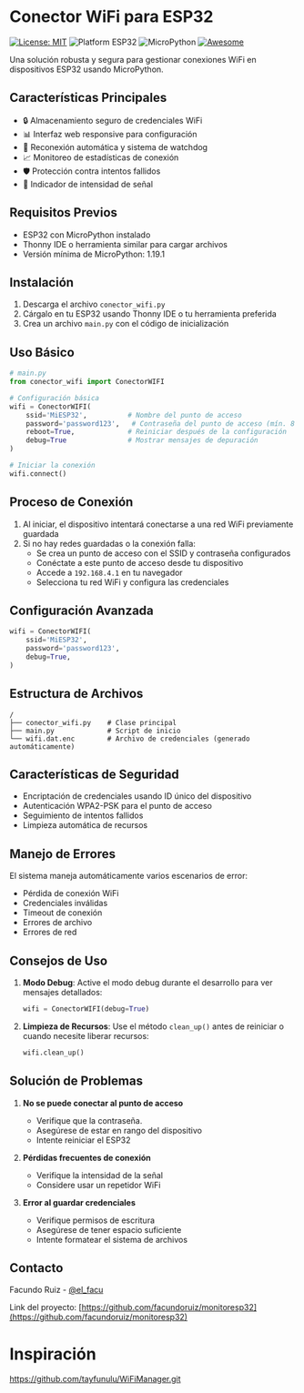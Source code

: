 # Conector WiFi para ESP32
[![License: MIT](https://img.shields.io/badge/License-MIT-yellow.svg)](https://opensource.org/licenses/MIT)
![Platform ESP32](https://img.shields.io/badge/platform-ESP32-blue.svg)
![MicroPython](https://img.shields.io/badge/MicroPython-Latest-green.svg)
[![Awesome](https://awesome.re/badge.svg)](https://awesome.re)

Una solución robusta y segura para gestionar conexiones WiFi en dispositivos ESP32 usando MicroPython.

## Características Principales

- 🔒 Almacenamiento seguro de credenciales WiFi
- 📊 Interfaz web responsive para configuración
- 🔄 Reconexión automática y sistema de watchdog
- 📈 Monitoreo de estadísticas de conexión
- 🛡️ Protección contra intentos fallidos
- 📶 Indicador de intensidad de señal

## Requisitos Previos

- ESP32 con MicroPython instalado
- Thonny IDE o herramienta similar para cargar archivos
- Versión mínima de MicroPython: 1.19.1

## Instalación

1. Descarga el archivo `conector_wifi.py`
2. Cárgalo en tu ESP32 usando Thonny IDE o tu herramienta preferida
3. Crea un archivo `main.py` con el código de inicialización

## Uso Básico

```python
# main.py
from conector_wifi import ConectorWIFI

# Configuración básica
wifi = ConectorWIFI(
    ssid='MiESP32',          # Nombre del punto de acceso
    password='password123',   # Contraseña del punto de acceso (mín. 8 caracteres)
    reboot=True,             # Reiniciar después de la configuración
    debug=True               # Mostrar mensajes de depuración
)

# Iniciar la conexión
wifi.connect()
```

## Proceso de Conexión

1. Al iniciar, el dispositivo intentará conectarse a una red WiFi previamente guardada
2. Si no hay redes guardadas o la conexión falla:
   - Se crea un punto de acceso con el SSID y contraseña configurados
   - Conéctate a este punto de acceso desde tu dispositivo
   - Accede a `192.168.4.1` en tu navegador
   - Selecciona tu red WiFi y configura las credenciales

## Configuración Avanzada

```python
wifi = ConectorWIFI(
    ssid='MiESP32',
    password='password123',
    debug=True,
)
```

## Estructura de Archivos
```
/
├── conector_wifi.py    # Clase principal
├── main.py             # Script de inicio
└── wifi.dat.enc        # Archivo de credenciales (generado automáticamente)
```

## Características de Seguridad

- Encriptación de credenciales usando ID único del dispositivo
- Autenticación WPA2-PSK para el punto de acceso
- Seguimiento de intentos fallidos
- Limpieza automática de recursos

## Manejo de Errores

El sistema maneja automáticamente varios escenarios de error:

- Pérdida de conexión WiFi
- Credenciales inválidas
- Timeout de conexión
- Errores de archivo
- Errores de red

## Consejos de Uso

1. **Modo Debug**: Active el modo debug durante el desarrollo para ver mensajes detallados:
   ```python
   wifi = ConectorWIFI(debug=True)
   ```

2. **Limpieza de Recursos**: Use el método `clean_up()` antes de reiniciar o cuando necesite liberar recursos:
   ```python
   wifi.clean_up()
   ```

## Solución de Problemas

1. **No se puede conectar al punto de acceso**
   - Verifique que la contraseña.
   - Asegúrese de estar en rango del dispositivo
   - Intente reiniciar el ESP32

2. **Pérdidas frecuentes de conexión**
   - Verifique la intensidad de la señal
   - Considere usar un repetidor WiFi

3. **Error al guardar credenciales**
   - Verifique permisos de escritura
   - Asegúrese de tener espacio suficiente
   - Intente formatear el sistema de archivos


## Contacto

Facundo Ruiz - [@el_facu](https://x.com/el_facu)


Link del proyecto: [https://github.com/facundoruiz/monitoresp32](https://github.com/facundoruiz/monitoresp32)


# Inspiración
https://github.com/tayfunulu/WiFiManager.git